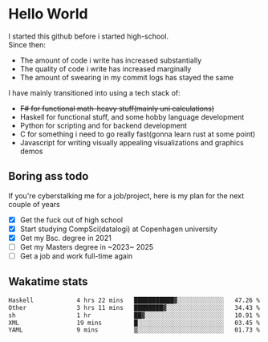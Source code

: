 # Hello World

I started this github before i started high-school.  
Since then:
- The amount of code i write has increased substantially
- The quality of code i write has increased marginally
- The amount of swearing in my commit logs has stayed the same

I have mainly transitioned into using a tech stack of:
- ~~F# for functional math-heavy stuff(mainly uni calculations)~~
- Haskell for functional stuff, and some hobby language development
- Python for scripting and for backend development
- C for something i need to go really fast(gonna learn rust at some point)
- Javascript for writing visually appealing visualizations and graphics demos

## Boring ass todo
If you're cyberstalking me for a job/project, here is my plan for the next couple of years
- [x] Get the fuck out of high school
- [x] Start studying CompSci(datalogi) at Copenhagen university
- [x] Get my Bsc. degree in 2021
- [ ] Get my Masters degree in ~2023~ 2025
- [ ] Get a job and work full-time again

## Wakatime stats
<!--START_SECTION:waka-->

```txt
Haskell            4 hrs 22 mins   ███████████▓░░░░░░░░░░░░░   47.26 %
Other              3 hrs 11 mins   ████████▓░░░░░░░░░░░░░░░░   34.43 %
sh                 1 hr            ██▓░░░░░░░░░░░░░░░░░░░░░░   10.91 %
XML                19 mins         █░░░░░░░░░░░░░░░░░░░░░░░░   03.45 %
YAML               9 mins          ▒░░░░░░░░░░░░░░░░░░░░░░░░   01.73 %
```

<!--END_SECTION:waka-->
